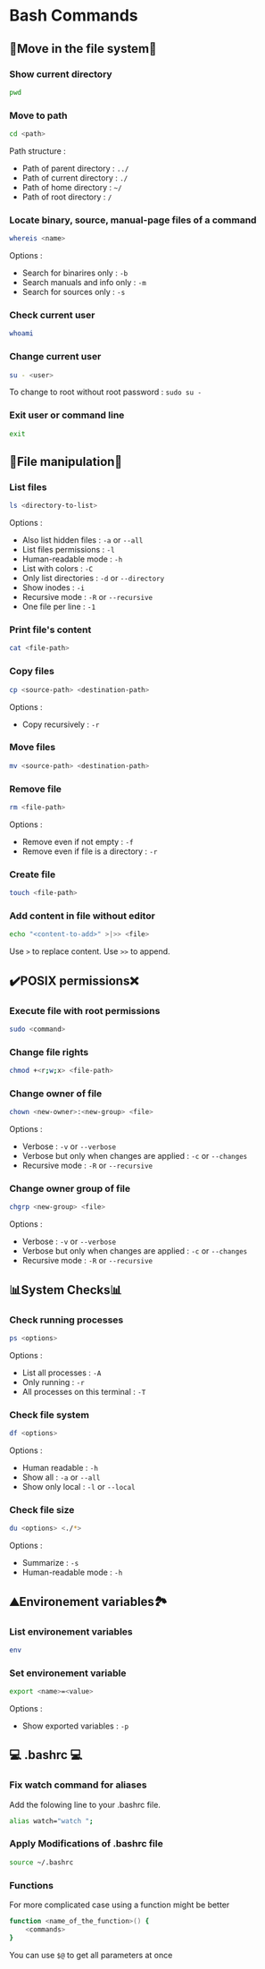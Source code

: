 # Bash Commands

## 📂Move in the file system📂

### Show current directory

```bash
pwd
```

### Move to path

```bash
cd <path>
```

Path structure :

- Path of parent directory : ``../``
- Path of current directory : ``./``
- Path of home directory : ``~/``
- Path of root directory : ``/``

### Locate binary, source, manual-page files of a command

```bash
whereis <name>
```

Options :

- Search for binarires only : ``-b``
- Search manuals and info  only : ``-m``
- Search for sources only : ``-s``

### Check current user

```bash
whoami
```

### Change current user

```bash
su - <user>
```

To change to root without root password : ``sudo su -``

### Exit user or command line

```bash
exit
```

## 📝File manipulation📝

### List files

```bash
ls <directory-to-list>
```

Options :

- Also list hidden files : ``-a`` or ``--all``
- List files permissions : ``-l``
- Human-readable mode : ``-h``
- List with colors : ``-C``
- Only list directories : ``-d`` or ``--directory``
- Show inodes : ``-i``
- Recursive mode : ``-R`` or ``--recursive``
- One file per line : ``-1``

### Print file's content

```bash
cat <file-path>
```

### Copy files

```bash
cp <source-path> <destination-path>
```

Options :

- Copy recursively : ``-r``

### Move files

```bash
mv <source-path> <destination-path>
```

### Remove file

```bash
rm <file-path>
```

Options :

- Remove even if not empty : ``-f``
- Remove even if file is a directory : ``-r``

### Create file

```bash
touch <file-path>
```

### Add content in file without editor

```bash
echo "<content-to-add>" >|>> <file>
```

Use ``>`` to replace content.
Use ``>>`` to append.

## ✔️POSIX permissions❌

### Execute file with root permissions

```bash
sudo <command>
```

### Change file rights

```bash
chmod +<r;w;x> <file-path>
```

### Change owner of file

```bash
chown <new-owner>:<new-group> <file>
```

Options :

- Verbose : ``-v`` or ``--verbose``
- Verbose but only when changes are applied : ``-c`` or ``--changes``
- Recursive mode : ``-R`` or ``--recursive``

### Change owner group of file

```bash
chgrp <new-group> <file>
```

Options :

- Verbose : ``-v`` or ``--verbose``
- Verbose but only when changes are applied : ``-c`` or ``--changes``
- Recursive mode : ``-R`` or ``--recursive``

## 📊System Checks📊

### Check running processes

```bash
ps <options>
```

Options :

- List all processes : ``-A``
- Only running : ``-r``
- All processes on this terminal : ``-T``

### Check file system

```bash
df <options>
```

Options :

- Human readable : ``-h``
- Show all : ``-a`` or ``--all``
- Show only local : ``-l`` or ``--local``

### Check file size

```bash
du <options> <./*>
```

Options :

- Summarize : ``-s``
- Human-readable mode : ``-h``

## ⛰️Environement variables🏞️

### List environement variables

```bash
env
```

### Set environement variable

```bash
export <name>=<value>
```

Options :

- Show exported variables : ``-p``

## 💻 .bashrc 💻

### Fix watch command for aliases

Add the folowing line to your .bashrc file.

```bash
alias watch="watch ";
```

### Apply Modifications of .bashrc file

```bash
source ~/.bashrc
```

### Functions

For more complicated case using a function might be better

```bash
function <name_of_the_function>() {
    <commands>
}
```

You can use ``$@`` to get all parameters at once
